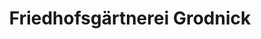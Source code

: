 ---
title: "Friedhofsgärtnerei Grodnick"
url: /quickborn/friedhofsgaertnerei-grodnick/
shop: Blumen
---